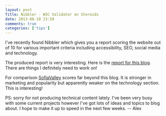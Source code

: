 ```yaml
---
layout: post
Title: Nibbler - W3C Validator on Steroids
date: 2013-06-18 23:59
comments: true
categories: ['tips']
---
```


I've recently found Nibbler which gives you a report scoring the website out of
10 for various important criteria including accessibility, SEO, social media
and technology.

The produced report is very interesting. Here is the
[report for this blog](http://nibbler.silktide.com/reports/atodorov.org). 
There are things I definitely need to work on!

For comparison [SofiaValley](http://nibbler.silktide.com/reports/sofiavalley.com)
scores far beyond this blog. It is stronger in marketing and popularity but
apparently weaker on the technology section. This is interesting!


PS: sorry for not producing technical content lately. I've been very busy
with some current projects however I've got lots of ideas and topics to blog about. 
I hope to make it up to speed in the next few weeks. -- Alex

